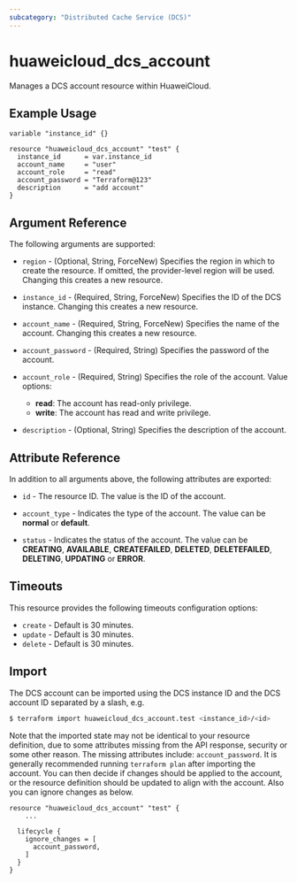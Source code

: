 ```yaml
---
subcategory: "Distributed Cache Service (DCS)"
---
```


# huaweicloud_dcs_account

Manages a DCS account resource within HuaweiCloud.

## Example Usage

```hcl
variable "instance_id" {}

resource "huaweicloud_dcs_account" "test" {
  instance_id      = var.instance_id
  account_name     = "user"
  account_role     = "read"
  account_password = "Terraform@123"
  description      = "add account"
}
```

## Argument Reference

The following arguments are supported:

* `region` - (Optional, String, ForceNew) Specifies the region in which to create the resource.
  If omitted, the provider-level region will be used. Changing this creates a new resource.

* `instance_id` - (Required, String, ForceNew) Specifies the ID of the DCS instance.
  Changing this creates a new resource.

* `account_name` - (Required, String, ForceNew) Specifies the name of the account.
  Changing this creates a new resource.

* `account_password` - (Required, String) Specifies the password of the account.

* `account_role` - (Required, String) Specifies the role of the account.
  Value options:
  + **read**: The account has read-only privilege.
  + **write**: The account has read and write privilege.

* `description` - (Optional, String) Specifies the description of the account.

## Attribute Reference

In addition to all arguments above, the following attributes are exported:

* `id` - The resource ID. The value is the ID of the account.

* `account_type` - Indicates the type of the account. The value can be **normal** or **default**.

* `status` - Indicates the status of the account. The value can be **CREATING**, **AVAILABLE**, **CREATEFAILED**,
  **DELETED**, **DELETEFAILED**, **DELETING**, **UPDATING** or **ERROR**.

## Timeouts

This resource provides the following timeouts configuration options:

* `create` - Default is 30 minutes.
* `update` - Default is 30 minutes.
* `delete` - Default is 30 minutes.

## Import

The DCS account can be imported using the DCS instance ID and the DCS account ID separated by a slash, e.g.

```bash
$ terraform import huaweicloud_dcs_account.test <instance_id>/<id>
```

Note that the imported state may not be identical to your resource definition, due to some attributes missing from the
API response, security or some other reason. The missing attributes include: `account_password`.
It is generally recommended running `terraform plan` after importing the account.
You can then decide if changes should be applied to the account, or the resource definition should be updated to
align with the account. Also you can ignore changes as below.

```hcl
resource "huaweicloud_dcs_account" "test" {
    ...

  lifecycle {
    ignore_changes = [
      account_password,
    ]
  }
}
```
